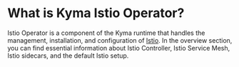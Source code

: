 # What is Kyma Istio Operator? 

Istio Operator is a component of the Kyma runtime that handles the management, installation, and configuration of [Istio](https://istio.io). In the overview section, you can find essential information about Istio Controller, Istio Service Mesh, Istio sidecars, and the default Istio setup.
